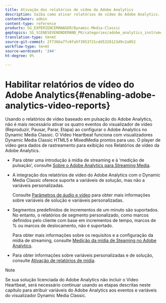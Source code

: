 ```yaml
---
title: Ativação dos relatórios de vídeo da Adobe Analytics
description: Saiba como ativar relatórios de vídeo do Adobe Analytics.
contentOwner: admin
content-type: reference
products: SG_EXPERIENCEMANAGER/Dynamic-Media-Classic
geptopics: SG_SCENESEVENONDEMAND_PK/categories/adobe_analytics_instrumentation_kit
translation-type: tm+mt
source-git-commit: 2f7366a77c0fa5f3953721cdd5328123d9c2a052
workflow-type: tm+mt
source-wordcount: '244'
ht-degree: 0%

---
```



# Habilitar relatórios de vídeo do Adobe Analytics{#enabling-adobe-analytics-video-reports}

Usando o relatórios de vídeo baseado em pulsação do Adobe Analytics, não é mais necessário ativar os quatro eventos do visualizador de vídeo (Reproduzir, Pausar, Parar, Etapa) ao configurar o Adobe Analytics no Dynamic Media Classic. O Video Heartbeat funciona com visualizadores Dynamic Media Classic HTML5 e MixedMedia prontos para uso. O player de vídeo gera dados de rastreamento para exibição nos Relatórios de vídeo da Adobe Analytics.

* Para obter uma introdução à mídia de streaming e à ‘medição de pulsação’, consulte [Sobre o Adobe Analytics para Streaming Media](https://experienceleague.adobe.com/docs/media-analytics/using/media-overview.html#about-adobe-analytics-for-streaming-media).

* A integração dos relatórios de vídeo do Adobe Analytics com o Dynamic Media Classic oferece suporte a variáveis de solução, mas não a variáveis personalizadas.

   Consulte [Parâmetros de áudio e vídeo](https://experienceleague.adobe.com/docs/media-analytics/using/metrics-and-metadata/audio-video-parameters.html#metrics-and-metadata) para obter mais informações sobre variáveis de solução e variáveis personalizadas.

* Segmentos predefinidos de incrementos de um minuto são suportados. No entanto, o relatórios de segmento personalizado, como marcos definidos pelo cliente com base em incrementos de tempo, marcos de % ou marcos de deslocamento, não é suportado.

   Para obter mais informações sobre os requisitos e a configuração da mídia de streaming, consulte [Medição da mídia de Steaming no Adobe Analytics](https://experienceleague.adobe.com/docs/media-analytics/using/media-overview.html).

* Para obter informações sobre variáveis personalizadas e de solução, consulte [Ativação de relatórios de mídia](https://experienceleague.adobe.com/docs/media-analytics/using/media-reports/media-reports-enable.html?lang=en#media-reports).

>[!NOTE]
>
>Se sua solução licenciada do Adobe Analytics não incluir o Video Heartbeat, será necessário continuar usando as etapas descritas neste capítulo para atribuir variáveis do Adobe Analytics aos eventos e variáveis do visualizador Dynamic Media Classic.

